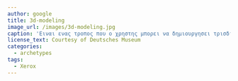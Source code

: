 ```yaml
---
author: google
title: 3d-modeling
image_url: /images/3d-modeling.jpg
caption: 'Ειναι ενας τροπος που ο χρηστης μπορει να δημιουργησει τρισδιαστατα αντικειμενα στον υπολογιστη και μετα να τα χρησιμοποιησει οπως θελει πχ να φτιαξει καποιο παιχνιδι, για αρχιτεκτονικους λογους, να κανει τρισδιαστατες εκτυπωσεις'
license_text: Courtesy of Deutsches Museum
categories:
  - archetypes
tags:
  - Xerox
---
```

